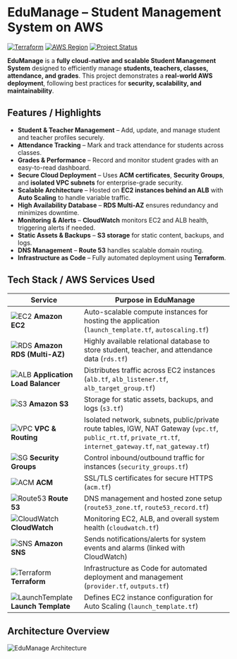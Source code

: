 # EduManage – Student Management System on AWS

[![Terraform](https://img.shields.io/badge/Terraform-v1.5.7-blue)](https://www.terraform.io/)
[![AWS Region](https://img.shields.io/badge/AWS-Asia%20Pacific%20(Mumbai)-orange)](https://aws.amazon.com/)
[![Project Status](https://img.shields.io/badge/Status-Completed-brightgreen)]()

**EduManage** is a **fully cloud-native and scalable Student Management System** designed to efficiently manage **students, teachers, classes, attendance, and grades**. This project demonstrates a **real-world AWS deployment**, following best practices for **security, scalability, and maintainability**.
## Features / Highlights


- **Student & Teacher Management** – Add, update, and manage student and teacher profiles securely.
- **Attendance Tracking** – Mark and track attendance for students across classes.
- **Grades & Performance** – Record and monitor student grades with an easy-to-read dashboard.
- **Secure Cloud Deployment** – Uses **ACM certificates**, **Security Groups**, and **isolated VPC subnets** for enterprise-grade security.
- **Scalable Architecture** – Hosted on **EC2 instances behind an ALB** with **Auto Scaling** to handle variable traffic.
- **High Availability Database** – **RDS Multi-AZ** ensures redundancy and minimizes downtime.
- **Monitoring & Alerts** – **CloudWatch** monitors EC2 and ALB health, triggering alerts if needed.
- **Static Assets & Backups** – **S3 storage** for static content, backups, and logs.
- **DNS Management** – **Route 53** handles scalable domain routing.
- **Infrastructure as Code** – Fully automated deployment using **Terraform**.


## Tech Stack / AWS Services Used

| Service | Purpose in EduManage |
|---------|--------------------|
| ![EC2](https://img.shields.io/badge/EC2-%F0%9F%96%A5-blue) **Amazon EC2** | Auto-scalable compute instances for hosting the application (`launch_template.tf`, `autoscaling.tf`) |
| ![RDS](https://img.shields.io/badge/RDS-%F0%9F%97%84-orange) **Amazon RDS (Multi-AZ)** | Highly available relational database to store student, teacher, and attendance data (`rds.tf`) |
| ![ALB](https://img.shields.io/badge/ALB-%E2%9A%96%EF%B8%8F-yellow) **Application Load Balancer** | Distributes traffic across EC2 instances (`alb.tf`, `alb_listener.tf`, `alb_target_group.tf`) |
| ![S3](https://img.shields.io/badge/S3-%E2%98%81%EF%B8%8F-lightblue) **Amazon S3** | Storage for static assets, backups, and logs (`s3.tf`) |
| ![VPC](https://img.shields.io/badge/VPC-%F0%9F%8C%90-green) **VPC & Routing** | Isolated network, subnets, public/private route tables, IGW, NAT Gateway (`vpc.tf`, `public_rt.tf`, `private_rt.tf`, `internet_gateway.tf`, `nat_gateway.tf`) |
| ![SG](https://img.shields.io/badge/Security%20Groups-%F0%9F%94%90-red) **Security Groups** | Control inbound/outbound traffic for instances (`security_groups.tf`) |
| ![ACM](https://img.shields.io/badge/ACM-%F0%9F%94%91-purple) **ACM** | SSL/TLS certificates for secure HTTPS (`acm.tf`) |
| ![Route53](https://img.shields.io/badge/Route53-%F0%9F%8C%8D-blueviolet) **Route 53** | DNS management and hosted zone setup (`route53_zone.tf`, `route53_record.tf`) |
| ![CloudWatch](https://img.shields.io/badge/CloudWatch-%F0%9F%93%8A-lightgrey) **CloudWatch** | Monitoring EC2, ALB, and overall system health (`cloudwatch.tf`) |
| ![SNS](https://img.shields.io/badge/SNS-%F0%9F%93%A3-pink) **Amazon SNS** | Sends notifications/alerts for system events and alarms (linked with CloudWatch) |
| ![Terraform](https://img.shields.io/badge/Terraform-%E2%9A%99%EF%B8%8F-blue) **Terraform** | Infrastructure as Code for automated deployment and management (`provider.tf`, `outputs.tf`) |
| ![LaunchTemplate](https://img.shields.io/badge/Launch%20Template-%E2%9A%99%EF%B8%8F-green) **Launch Template** | Defines EC2 instance configuration for Auto Scaling (`launch_template.tf`) |


## Architecture Overview

![EduManage Architecture](docs/architecture-diagram.png)
